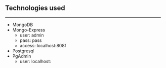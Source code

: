 ## Technologies used
---
- MongoDB
- Mongo-Express
  - user: admin
  - pass: pass
  - access: localhost:8081
- Postgresql
- PgAdmin
  - user: localhost: